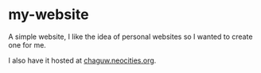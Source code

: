 # my-website
A simple website, I like the idea of personal websites so I wanted to create one for me.

I also have it hosted at <a href="chaguw.neocities.org">chaguw.neocities.org</a>.
